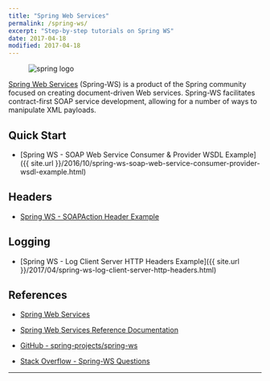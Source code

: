```yaml
---
title: "Spring Web Services"
permalink: /spring-ws/
excerpt: "Step-by-step tutorials on Spring WS"
date: 2017-04-18
modified: 2017-04-18
---
```


<figure>
    <img src="{{ site.url }}/assets/images/logos/spring-logo.jpg" alt="spring logo" class="logo">
</figure>

[Spring Web Services](http://projects.spring.io/spring-ws/) (Spring-WS) is a product of the Spring community focused on creating document-driven Web services. Spring-WS facilitates contract-first SOAP service development, allowing for a number of ways to manipulate XML payloads.

## Quick Start

* [Spring WS - SOAP Web Service Consumer &amp; Provider WSDL Example]({{ site.url }}/2016/10/spring-ws-soap-web-service-consumer-provider-wsdl-example.html)

## Headers

* [Spring WS - SOAPAction Header Example](https://www.codenotfound.com/2017/04/spring-ws-soapaction-header-example.html)

## Logging

* [Spring WS - Log Client Server HTTP Headers Example]({{ site.url }}/2017/04/spring-ws-log-client-server-http-headers.html)

## References

* [Spring Web Services](http://projects.spring.io/spring-ws/)

* [Spring Web Services Reference Documentation](http://docs.spring.io/spring-ws/docs/current/reference/htmlsingle/)

* [GitHub - spring-projects/spring-ws](https://github.com/spring-projects/spring-ws)

* [Stack Overflow - Spring-WS Questions](http://stackoverflow.com/questions/tagged/spring-ws)

---